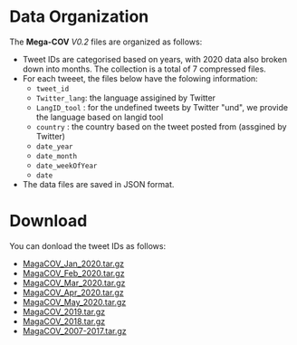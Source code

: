 # Data Organization
The **Mega-COV** *V0.2* files are organized as follows:
- Tweet IDs are categorised based on years, with 2020 data also broken down into months. The collection is a total of 7 compressed files.
- For each tweeet, the files below have the folowing information:
     - `tweet_id`
     - `Twitter_lang`: the language assigined by Twitter
     - `LangID_tool` : for the undefined tweets by Twitter "und", we provide the language based on langid tool
     - `country` : the country based on the tweet posted from (assgined by Twitter)
     - `date_year`
     - `date_month`
     - `date_weekOfYear`
     - `date`
- The data files are saved in JSON format. 

# Download
You can donload the tweet IDs as follows:
- [MagaCOV_Jan_2020.tar.gz](https://drive.google.com/file/d/1Cu245viZuOem9izj81W-4DvJ72LV7o9M/view?usp=sharing)      
- [MagaCOV_Feb_2020.tar.gz](https://drive.google.com/file/d/1FaTGLDM7BUDwbt5eFHD3e4F5qkZx32dg/view?usp=sharing)      
- [MagaCOV_Mar_2020.tar.gz](https://drive.google.com/file/d/1bbah6100egayyWnyLfWztfL1G2gxQ7rz/view?usp=sharing)      
- [MagaCOV_Apr_2020.tar.gz](https://drive.google.com/file/d/1b_OgzP93njQKERhNKszlHPPuLnrA3Ep3/view?usp=sharing)      
- [MagaCOV_May_2020.tar.gz](https://drive.google.com/file/d/1qA7JlgjZiB7-w_hISMnzSlL8-5iUCD5-/view?usp=sharing)      
- [MagaCOV_2019.tar.gz](https://drive.google.com/file/d/1-8knSEaXdLLnFPew_cNfq5MYqDXS5njH/view?usp=sharing)      
- [MagaCOV_2018.tar.gz](https://drive.google.com/file/d/1bmzKLY7x95gfPqLJjOh1R3Pv78HGk1w4/view?usp=sharing)      
- [MagaCOV_2007-2017.tar.gz](https://drive.google.com/file/d/1sCKfF-7ue2q4IwRfcAlW90rTFLWOhqY2/view?usp=sharing)      


